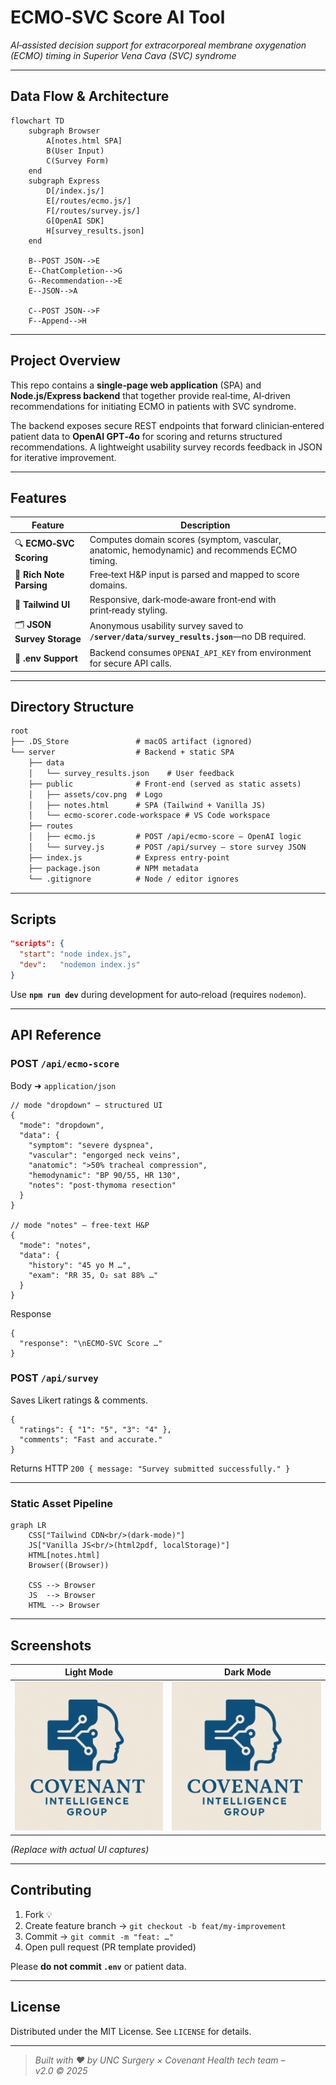 # ECMO‑SVC Score AI Tool

*AI‑assisted decision support for extracorporeal membrane oxygenation (ECMO) timing in Superior Vena Cava (SVC) syndrome*

---

## Data Flow & Architecture
```mermaid
flowchart TD
    subgraph Browser
        A[notes.html SPA]
        B(User Input)
        C(Survey Form)
    end
    subgraph Express
        D[/index.js/]
        E[/routes/ecmo.js/]
        F[/routes/survey.js/]
        G[OpenAI SDK]
        H[survey_results.json]
    end

    B--POST JSON-->E
    E--ChatCompletion-->G
    G--Recommendation-->E
    E--JSON-->A

    C--POST JSON-->F
    F--Append-->H
```

---

## Project Overview
This repo contains a **single‑page web application** (SPA) and **Node.js/Express backend** that together provide real‑time, AI‑driven recommendations for initiating ECMO in patients with SVC syndrome.

The backend exposes secure REST endpoints that forward clinician‑entered patient data to **OpenAI GPT‑4o** for scoring and returns structured recommendations. A lightweight usability survey records feedback in JSON for iterative improvement.

---

## Features
| Feature | Description |
|---------|-------------|
| 🔍 **ECMO‑SVC Scoring** | Computes domain scores (symptom, vascular, anatomic, hemodynamic) and recommends ECMO timing. |
| 📝 **Rich Note Parsing** | Free‑text H&P input is parsed and mapped to score domains. |
| 🎨 **Tailwind UI** | Responsive, dark‑mode‑aware front‑end with print‑ready styling. |
| 🗂 **JSON Survey Storage** | Anonymous usability survey saved to **`/server/data/survey_results.json`**—no DB required. |
| 🔐 **.env Support** | Backend consumes `OPENAI_API_KEY` from environment for secure API calls. |

---

## Directory Structure
```txt
root
├── .DS_Store               # macOS artifact (ignored)
└── server                  # Backend + static SPA
    ├── data
    │   └── survey_results.json    # User feedback
    ├── public              # Front‑end (served as static assets)
    │   ├── assets/cov.png  # Logo
    │   ├── notes.html      # SPA (Tailwind + Vanilla JS)
    │   └── ecmo-scorer.code-workspace # VS Code workspace
    ├── routes
    │   ├── ecmo.js         # POST /api/ecmo-score – OpenAI logic
    │   └── survey.js       # POST /api/survey – store survey JSON
    ├── index.js            # Express entry‑point
    ├── package.json        # NPM metadata
    └── .gitignore          # Node / editor ignores
```
---

## Scripts
```json
"scripts": {
  "start": "node index.js",
  "dev":   "nodemon index.js"
}
```
Use **`npm run dev`** during development for auto‑reload (requires `nodemon`).

---

## API Reference
### POST `/api/ecmo-score`
Body ➜ `application/json`
```jsonc
// mode "dropdown" – structured UI
{
  "mode": "dropdown",
  "data": {
    "symptom": "severe dyspnea",
    "vascular": "engorged neck veins",
    "anatomic": ">50% tracheal compression",
    "hemodynamic": "BP 90/55, HR 130",
    "notes": "post‑thymoma resection"
  }
}

// mode "notes" – free‑text H&P
{
  "mode": "notes",
  "data": {
    "history": "45 yo M …",
    "exam": "RR 35, O₂ sat 88% …"
  }
}
```
Response
```jsonc
{
  "response": "\nECMO‑SVC Score …"
}
```

### POST `/api/survey`
Saves Likert ratings & comments.
```jsonc
{
  "ratings": { "1": "5", "3": "4" },
  "comments": "Fast and accurate."
}
```
Returns HTTP `200 { message: "Survey submitted successfully." }`

---


### Static Asset Pipeline
```mermaid
graph LR
    CSS["Tailwind CDN<br/>(dark‑mode)"]
    JS["Vanilla JS<br/>(html2pdf, localStorage)"]
    HTML[notes.html]
    Browser((Browser))

    CSS --> Browser
    JS  --> Browser
    HTML --> Browser
```


---

## Screenshots
| Light Mode | Dark Mode |
|------------|-----------|
| ![light](server/public/assets/cov.png) | ![dark](server/public/assets/cov.png) |

*(Replace with actual UI captures)*

---

## Contributing
1. Fork 💡
2. Create feature branch → `git checkout -b feat/my‑improvement`
3. Commit → `git commit -m "feat: …"`
4. Open pull request (PR template provided)

Please **do not commit `.env`** or patient data.

---

## License
Distributed under the MIT License. See `LICENSE` for details.

---

> *Built with ❤️ by UNC Surgery × Covenant Health tech team – v2.0 © 2025*
